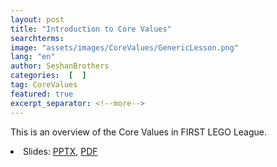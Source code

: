 ```yaml
---
layout: post
title: "Introduction to Core Values"
searchterms:
image: "assets/images/CoreValues/GenericLesson.png"
lang: "en"
author: SeshanBrothers
categories:  [  ]
tag: CoreValues
featured: true
excerpt_separator: <!--more-->
---
```

 This is an overview of the Core Values in FIRST LEGO League.
 <!--more-->

 <li class="ng-binding">Slides:
 <a href="/translations/en-us/CoreValues/IntroductiontoCV.pptx">PPTX</a>,
 <a href="/translations/en-us/CoreValues/IntrocudctiontoCV.pdf">PDF</a>
 </li>
